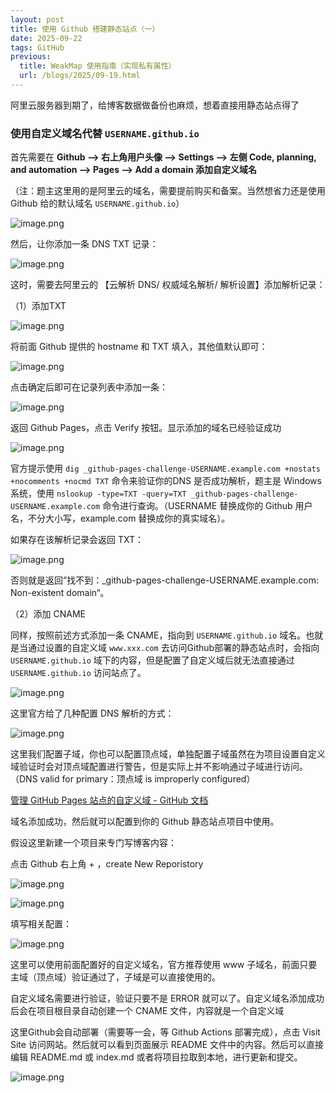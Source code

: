 ```yaml
---
layout: post
title: 使用 Github 搭建静态站点（一）
date: 2025-09-22
tags: GitHub
previous:
  title: WeakMap 使用指南（实现私有属性）
  url: /blogs/2025/09-19.html
---
```


阿里云服务器到期了，给博客数据做备份也麻烦，想着直接用静态站点得了

### 使用自定义域名代替 `USERNAME.github.io` 

首先需要在 **Github —> 右上角用户头像 —> Settings —> 左侧 Code, planning, and automation —> Pages —> Add a domain 添加自定义域名**

（注：题主这里用的是阿里云的域名，需要提前购买和备案。当然想省力还是使用 Github 给的默认域名 `USERNAME.github.io`）

![image.png](/images/site/image.png)

然后，让你添加一条 DNS TXT 记录：

![image.png](/images/site/image%201.png)

这时，需要去阿里云的 【云解析 DNS/ 权威域名解析/ 解析设置】添加解析记录：

（1）添加TXT

![image.png](/images/site/image%202.png)

将前面 Github 提供的 hostname 和 TXT 填入，其他值默认即可：

![image.png](/images/site/image%203.png)

点击确定后即可在记录列表中添加一条：

![image.png](/images/site/image%204.png)

返回 Github Pages，点击 Verify 按钮。显示添加的域名已经验证成功

![image.png](/images/site/image%205.png)

官方提示使用 `dig _github-pages-challenge-USERNAME.example.com +nostats +nocomments +nocmd TXT` 命令来验证你的DNS 是否成功解析，题主是 Windows 系统，使用 `nslookup -type=TXT -query=TXT _github-pages-challenge-USERNAME.example.com` 命令进行查询。（USERNAME 替换成你的 Github 用户名，不分大小写，example.com 替换成你的真实域名）。

如果存在该解析记录会返回 TXT：

![image.png](/images/site/image%206.png)

否则就是返回”找不到：_github-pages-challenge-USERNAME.example.com: Non-existent domain“。

（2）添加 CNAME

同样，按照前述方式添加一条 CNAME，指向到 `USERNAME.github.io` 域名。也就是当通过设置的自定义域 `www.xxx.com` 去访问Github部署的静态站点时，会指向 `USERNAME.github.io` 域下的内容，但是配置了自定义域后就无法直接通过 `USERNAME.github.io` 访问站点了。

![image.png](/images/site/image%207.png)

这里官方给了几种配置 DNS 解析的方式：

![image.png](/images/site/image%208.png)

这里我们配置子域，你也可以配置顶点域，单独配置子域虽然在为项目设置自定义域验证时会对顶点域配置进行警告，但是实际上并不影响通过子域进行访问。（DNS valid for primary：顶点域 is improperly configured）

[管理 GitHub Pages 站点的自定义域 - GitHub 文档](https://docs.github.com/zh/pages/configuring-a-custom-domain-for-your-github-pages-site/managing-a-custom-domain-for-your-github-pages-site)

域名添加成功，然后就可以配置到你的 Github 静态站点项目中使用。

假设这里新建一个项目来专门写博客内容：

点击 Github 右上角 + ，create New Reporistory

![image.png](/images/site/image%209.png)

![image.png](/images/site/image%2010.png)

填写相关配置：

![image.png](/images/site/image%2011.png)

这里可以使用前面配置好的自定义域名，官方推荐使用 www 子域名，前面只要主域（顶点域）验证通过了，子域是可以直接使用的。

自定义域名需要进行验证，验证只要不是 ERROR 就可以了。自定义域名添加成功后会在项目根目录自动创建一个 CNAME 文件，内容就是一个自定义域

这里Github会自动部署（需要等一会，等 Github Actions 部署完成），点击 Visit Site 访问网站。然后就可以看到页面展示 README 文件中的内容。然后可以直接编辑 README.md 或 index.md 或者将项目拉取到本地，进行更新和提交。

![image.png](/images/site/image%2012.png)